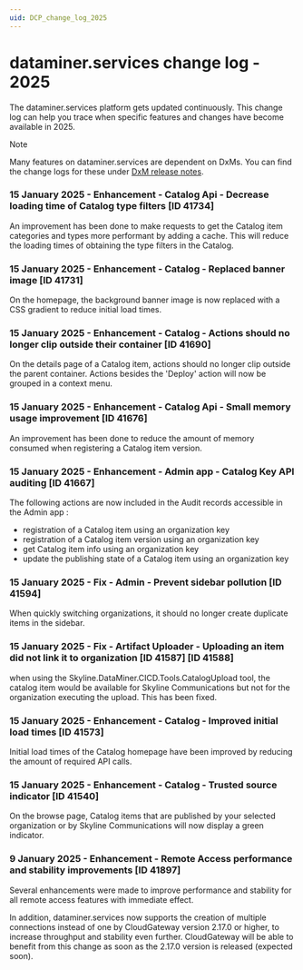 ```yaml
---
uid: DCP_change_log_2025
---
```


# dataminer.services change log - 2025

The dataminer.services platform gets updated continuously. This change log can help you trace when specific features and changes have become available in 2025.

> [!NOTE]
> Many features on dataminer.services are dependent on DxMs. You can find the change logs for these under [DxM release notes](xref:DxM_RNs_index).

### 15 January 2025 - Enhancement - Catalog Api - Decrease loading time of Catalog type filters [ID 41734]

An improvement has been done to make requests to get the Catalog item categories and types more performant by adding a cache. This will reduce the loading times of obtaining the type filters in the Catalog.

### 15 January 2025 - Enhancement - Catalog - Replaced banner image [ID 41731]

On the homepage, the background banner image is now replaced with a CSS gradient to reduce initial load times.

### 15 January 2025 - Enhancement - Catalog - Actions should no longer clip outside their container [ID 41690]

On the details page of a Catalog item, actions should no longer clip outside the parent container.
Actions besides the 'Deploy' action will now be grouped in a context menu.

### 15 January 2025 - Enhancement - Catalog Api - Small memory usage improvement [ID 41676]

An improvement has been done to reduce the amount of memory consumed when registering a Catalog item version.

### 15 January 2025 - Enhancement - Admin app - Catalog Key API auditing [ID 41667]

The following actions are now included in the Audit records accessible in the Admin app :

- registration of a Catalog item using an organization key
- registration of a Catalog item version using an organization key
- get Catalog item info using an organization key
- update the publishing state of a Catalog item using an organization key

### 15 January 2025 - Fix - Admin - Prevent sidebar pollution [ID 41594]

When quickly switching organizations, it should no longer create duplicate items in the sidebar.

### 15 January 2025 - Fix - Artifact Uploader - Uploading an item did not link it to organization [ID 41587] [ID 41588]

when using the Skyline.DataMiner.CICD.Tools.CatalogUpload tool, the catalog item would be available for Skyline Communications but not for the organization executing the upload.
This has been fixed.

### 15 January 2025 - Enhancement - Catalog - Improved initial load times [ID 41573]

Initial load times of the Catalog homepage have been improved by reducing the amount of required API calls.

### 15 January 2025 - Enhancement - Catalog - Trusted source indicator [ID 41540]

On the browse page, Catalog items that are published by your selected organization or by Skyline Communications will now display a green indicator.

### 9 January 2025 - Enhancement - Remote Access performance and stability improvements [ID 41897]

Several enhancements were made to improve performance and stability for all remote access features with immediate effect.

In addition, dataminer.services now supports the creation of multiple connections instead of one by CloudGateway version 2.17.0 or higher, to increase throughput and stability even further. CloudGateway will be able to benefit from this change as soon as the 2.17.0 version is released (expected soon).
